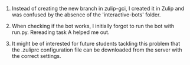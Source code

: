 1. Instead of creating the new branch in zulip-gci, I created it in Zulip and was confused by the absence of the 'interactive-bots' folder.

2. When checking if the bot works, I initially forgot to run the bot with run.py. Rereading task A helped me out.

3. It might be of interested for future students tackling this problem that the .zuliprc configuration file can be downloaded from the server with the correct settings.
